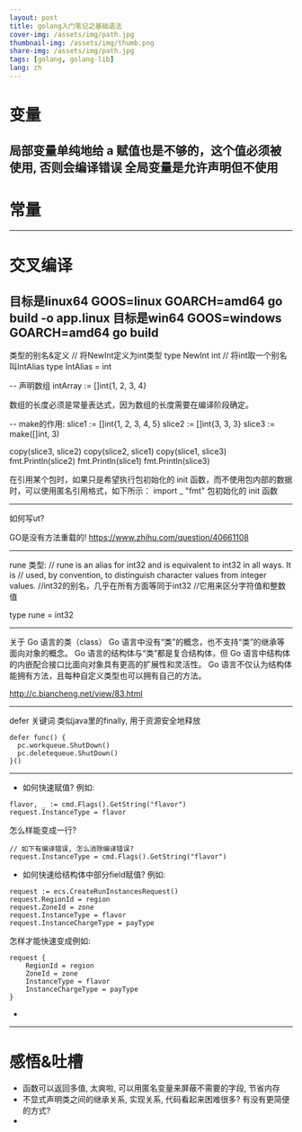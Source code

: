 ```yaml
---
layout: post
title: golang入门笔记之基础语法
cover-img: /assets/img/path.jpg
thumbnail-img: /assets/img/thumb.png
share-img: /assets/img/path.jpg
tags: [golang, golang-lib]
lang: zh
---
```



# 变量
局部变量单纯地给 a 赋值也是不够的，这个值必须被使用, 否则会编译错误
全局变量是允许声明但不使用
---

# 常量


---
# 交叉编译
目标是linux64
GOOS=linux GOARCH=amd64 go build -o app.linux
目标是win64
GOOS=windows GOARCH=amd64 go build
---

类型的别名&定义
// 将NewInt定义为int类型
type NewInt int
// 将int取一个别名叫IntAlias
type IntAlias = int


-- 声明数组
intArray := []int{1, 2, 3, 4}

数组的长度必须是常量表达式，因为数组的长度需要在编译阶段确定。


-- make的作用:
slice1 := []int{1, 2, 3, 4, 5}
slice2 := []int{3, 3, 3}
slice3 := make([]int, 3)

copy(slice3, slice2)
copy(slice2, slice1)
copy(slice1, slice3)
fmt.Println(slice2)
fmt.Println(slice1)
fmt.Println(slice3)



在引用某个包时，如果只是希望执行包初始化的 init 函数，而不使用包内部的数据时，可以使用匿名引用格式，如下所示：
import _ "fmt"
包初始化的 init 函数



---
如何写ut?


GO是没有方法重载的!
https://www.zhihu.com/question/40661108

---
rune 类型:
// rune is an alias for int32 and is equivalent to int32 in all ways. It is
// used, by convention, to distinguish character values from integer values.
//int32的别名，几乎在所有方面等同于int32
//它用来区分字符值和整数值

type rune = int32


---
关于 Go 语言的类（class）
Go 语言中没有“类”的概念，也不支持“类”的继承等面向对象的概念。
Go 语言的结构体与“类”都是复合结构体，但 Go 语言中结构体的内嵌配合接口比面向对象具有更高的扩展性和灵活性。
Go 语言不仅认为结构体能拥有方法，且每种自定义类型也可以拥有自己的方法。


http://c.biancheng.net/view/83.html

---
defer 关键词
类似java里的finally, 用于资源安全地释放
~~~
defer func() {
  pc.workqueue.ShutDown()
  pc.deletequeue.ShutDown()
}()
~~~

---
- 如何快速赋值?
例如: 
~~~
flavor, _ := cmd.Flags().GetString("flavor")
request.InstanceType = flavor
~~~
怎么样能变成一行? 
~~~
// 如下有编译错误, 怎么消除编译错误? 
request.InstanceType = cmd.Flags().GetString("flavor")
~~~


- 如何快速给结构体中部分field赋值? 
例如: 
~~~
request := ecs.CreateRunInstancesRequest()
request.RegionId = region
request.ZoneId = zone
request.InstanceType = flavor
request.InstanceChargeType = payType
~~~
怎样才能快速变成例如:
~~~
request {
    RegionId = region
    ZoneId = zone
    InstanceType = flavor
    InstanceChargeType = payType
}
~~~




- 

---
# 感悟&吐槽
- 函数可以返回多值, 太爽啦, 可以用匿名变量来屏蔽不需要的字段, 节省内存
- 不显式声明类之间的继承关系, 实现关系, 代码看起来困难很多? 有没有更简便的方式?
- 

